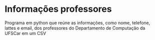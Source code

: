 # Informações professores
Programa em python que reúne as informações, como nome, telefone, lattes e email, dos professores do Departamento de Computação da UFSCar em um CSV 
